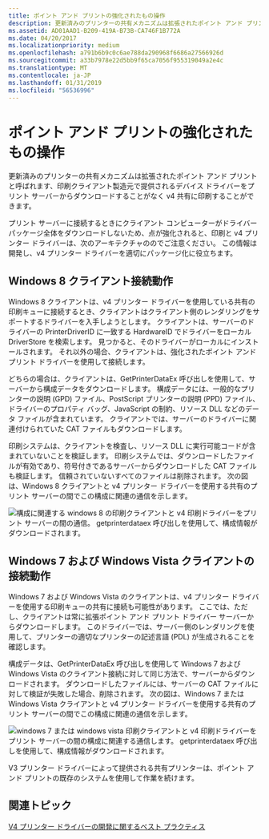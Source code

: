 ```yaml
---
title: ポイント アンド プリントの強化されたもの操作
description: 更新済みのプリンターの共有メカニズムは拡張されたポイント アンド プリントと呼ばれます、印刷クライアント製造元で提供されるデバイス ドライバーをプリント サーバーからダウンロードすることがなく v4 共有に印刷することができます。
ms.assetid: AD01AAD1-B209-419A-B73B-CA746F1B772A
ms.date: 04/20/2017
ms.localizationpriority: medium
ms.openlocfilehash: a791b6b9c0c6ae788da290968f6686a27566926d
ms.sourcegitcommit: a33b7978e22d5bb9f65ca7056f955319049a2e4c
ms.translationtype: MT
ms.contentlocale: ja-JP
ms.lasthandoff: 01/31/2019
ms.locfileid: "56536996"
---
```

# <a name="working-well-with-enhanced-point-and-print"></a>ポイント アンド プリントの強化されたもの操作


更新済みのプリンターの共有メカニズムは拡張されたポイント アンド プリントと呼ばれます、印刷クライアント製造元で提供されるデバイス ドライバーをプリント サーバーからダウンロードすることがなく v4 共有に印刷することができます。

プリント サーバーに接続するときにクライアント コンピューターがドライバー パッケージ全体をダウンロードしないため、点が強化されると、印刷と v4 プリンター ドライバーは、次のアーキテクチャののでご注意ください。 この情報は開発し、v4 プリンター ドライバーを適切にパッケージ化に役立ちます。

## <a name="windows-8-client-connection-behavior"></a>Windows 8 クライアント接続動作


Windows 8 クライアントは、v4 プリンター ドライバーを使用している共有の印刷キューに接続するとき、クライアントはクライアント側のレンダリングをサポートするドライバーを入手しようとします。 クライアントは、サーバーのドライバーの PrinterDriverID に一致する HardwareID でドライバーをローカル DriverStore を検索します。 見つかると、そのドライバーがローカルにインストールされます。 それ以外の場合、クライアントは、強化されたポイント アンド プリント ドライバーを使用して接続します。

どちらの場合は、クライアントは、GetPrinterDataEx 呼び出しを使用して、サーバーから構成データをダウンロードします。 構成データには、一般的なプリンターの説明 (GPD) ファイル、PostScript プリンターの説明 (PPD) ファイル、ドライバーのプロパティ バッグ、JavaScript の制約、リソース DLL などのデータ ファイルが含まれています。 クライアントでは、サーバーのドライバーに関連付けられていた CAT ファイルもダウンロードします。

印刷システムは、クライアントを検査し、リソース DLL に実行可能コードが含まれていないことを検証します。 印刷システムでは、ダウンロードしたファイルが有効であり、符号付きであるサーバーからダウンロードした CAT ファイルも検証します。 信頼されていないすべてのファイルは削除されます。 次の図は、Windows 8 クライアントと v4 プリンター ドライバーを使用する共有のプリント サーバーの間でこの構成に関連の通信を示します。

![構成に関連する windows 8 の印刷クライアントと v4 印刷ドライバーをプリント サーバーの間の通信。 getprinterdataex 呼び出しを使用して、構成情報がダウンロードされます。](images/win8and-epp.png)

## <a name="windows-7-and-windows-vista-client-connection-behavior"></a>Windows 7 および Windows Vista クライアントの接続動作


Windows 7 および Windows Vista のクライアントは、v4 プリンター ドライバーを使用する印刷キューの共有に接続も可能性があります。 ここでは、ただし、クライアントは常に拡張ポイント アンド プリント ドライバー サーバーからダウンロードします。 このドライバーでは、サーバー側のレンダリングを使用して、プリンターの適切なプリンターの記述言語 (PDL) が生成されることを確認します。

構成データは、GetPrinterDataEx 呼び出しを使用して Windows 7 および Windows Vista のクライアント接続に対して同じ方法で、サーバーからダウンロードされます。 ダウンロードしたファイルには、サーバーの CAT ファイルに対して検証が失敗した場合、削除されます。 次の図は、Windows 7 または Windows Vista クライアントと v4 プリンター ドライバーを使用する共有のプリント サーバーの間でこの構成に関連の通信を示します。

![windows 7 または windows vista 印刷クライアントと v4 印刷ドライバーをプリント サーバーの間の構成に関連する通信します。 getprinterdataex 呼び出しを使用して、構成情報がダウンロードされます。](images/win7and-epp.png)

V3 プリンター ドライバーによって提供される共有プリンターは、ポイント アンド プリントの既存のシステムを使用して作業を続けます。

## <a name="related-topics"></a>関連トピック
[V4 プリンター ドライバーの開発に関するベスト プラクティス](v4-printer-driver-development-best-practices.md)  



